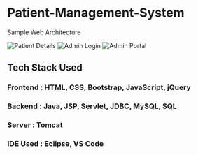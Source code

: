 # Patient-Management-System

Sample Web Architecture

<!--<img src = "https://github.com/jaigora24/Patient-Management-System/blob/main/img/1.png" alt="Home Page">-->
<img src = "https://github.com/jaigora24/Patient-Management-System/blob/main/img/PatientPortal.png" alt="Patient Details">
<img src = "https://github.com/jaigora24/Patient-Management-System/blob/main/img/AdminLogin.png" alt="Admin Login">
<img src = "https://github.com/jaigora24/Patient-Management-System/blob/main/img/AdminPortal.png" alt="Admin Portal">


## Tech Stack Used

### **Frontend** : HTML, CSS, Bootstrap, JavaScript, jQuery
### **Backend** : Java, JSP, Servlet, JDBC, MySQL, SQL
### **Server** : Tomcat
### **IDE Used** : Eclipse, VS Code
